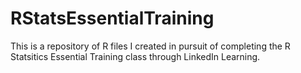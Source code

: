 # RStatsEssentialTraining

This is a repository of R files I created in pursuit of completing the R Statsitics Essential Training class through LinkedIn Learning.
